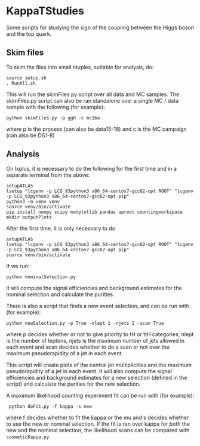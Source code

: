 # KappaTStudies
Some scripts for studying the sign of the coupling between the Higgs boson and the top quark. 

## Skim files

To skim the files into small ntuples, suitable for analysis, do:

    source setup.sh
    . RunAll.sh
    
This will run the skimFiles.py script over all data and MC samples. The skimFiles.py script can also be ran standalone over a single MC / data sample with the following (for example):

    python skimFiles.py -p ggH -c mc16a

where p is the process (can also be data15-18) and c is the MC campaign (can also be DS1-8)

## Analysis

On lxplus, it is necessary to do the following for the first time and in a separate terminal from the above:

    setupATLAS
    lsetup "lcgenv -p LCG_93python3 x86_64-centos7-gcc62-opt ROOT" "lcgenv -p LCG_93python3 x86_64-centos7-gcc62-opt pip"
    python3 -m venv venv
    source venv/bin/activate 
    pip install numpy scipy matplotlib pandas uproot countingworkspace
    mkdir outputPlots
    
After the first time, it is only necessary to do

    setupATLAS
    lsetup "lcgenv -p LCG_93python3 x86_64-centos7-gcc62-opt ROOT" "lcgenv -p LCG_93python3 x86_64-centos7-gcc62-opt pip"
    source venv/bin/activate

If we run:

    python nominalSelection.py 
    
It will compute the signal efficiencies and background estimates for the nominal selection and calculate the purities. 

There is also a script that finds a new event selection, and can be run with (for example):

    python newSelection.py -p True -nlept 1 -njets 2 -scan True

where p decides whether or not to give priority to tH or ttH categories, nlept is the number of leptons, njets is the maximum number of jets allowed in each event and scan decides whether to do a scan or not over the maximum pseudorapidity of a jet in each event.
 
This script will create plots of the central jet multiplicities and the maximum pseudorapidity of a jet in each event. It will also compute the signal efficiencies and background estimates for a new selection (defined in the script) and calculate the purities for the new selection.
 
 A maximum likelihood counting experiment fit can be run with (for example):

     python doFit.py -f kappa -s new
     
where f decides whether to fit the kappa or the mu and s decides whether to use the new or nominal selection. If the fit is ran over kappa for both the new and the nominal selection, the likelihood scans can be compared with `cosmeticKappa.py`.
 
 
 
 
 
 
